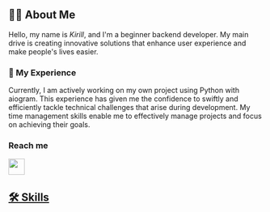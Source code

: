 ## 👨‍💻 About Me
Hello, my name is *Kirill*, and I'm a beginner backend developer. My main drive is creating innovative solutions that enhance user experience and make people's lives easier.

### 🔧 My Experience
Currently, I am actively working on my own project using Python with aiogram. This experience has given me the confidence to swiftly and efficiently tackle technical challenges that arise during development. My time management skills enable me to effectively manage projects and focus on achieving their goals.

### Reach me
<a href="https://t.me/reydotcom">
    <img width="32" height="32" src="https://img.icons8.com/color/48/telegram-app--v1.png"/>

## 🛠 Skills




